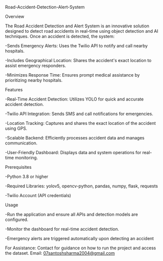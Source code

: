 Road-Accident-Detection-Alert-System

Overview

The Road Accident Detection and Alert System is an innovative solution designed to detect road accidents in real-time using object detection and AI techniques. Once an accident is detected, the system:

-Sends Emergency Alerts: Uses the Twilio API to notify and call nearby hospitals.

-Includes Geographical Location: Shares the accident's exact location to assist emergency responders.

-Minimizes Response Time: Ensures prompt medical assistance by prioritizing nearby hospitals.

Features

-Real-Time Accident Detection: Utilizes YOLO for quick and accurate accident detection.

-Twilio API Integration: Sends SMS and call notifications for emergencies.

-Location Tracking: Captures and shares the exact location of the accident using GPS.

-Scalable Backend: Efficiently processes accident data and manages communication.

-User-Friendly Dashboard: Displays data and system operations for real-time monitoring.


Prerequisites

-Python 3.8 or higher

-Required Libraries: yolov5, opencv-python, pandas, numpy, flask, requests

-Twilio Account (API credentials)


Usage

-Run the application and ensure all APIs and detection models are configured.

-Monitor the dashboard for real-time accident detection.

-Emergency alerts are triggered automatically upon detecting an accident
 

For Assistance: Contact for guidance on how to run the project and access the dataset.
Email: 07santoshsharma2004@gmail.com

